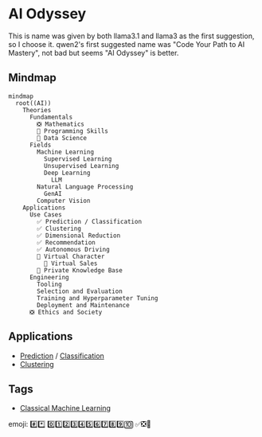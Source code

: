 # AI Odyssey
This is name was given by both llama3.1 and llama3 as the first suggestion, so I choose it. qwen2's first suggested name was "Code Your Path to AI Mastery", not bad but seems "AI Odyssey" is better.

## Mindmap
```mermaid
mindmap
  root((AI))
    Theories
      Fundamentals
        ❎ Mathematics
        🔳 Programming Skills
        🔳 Data Science
      Fields
        Machine Learning
          Supervised Learning
          Unsupervised Learning
          Deep Learning
            LLM
        Natural Language Processing
          GenAI
        Computer Vision
    Applications
      Use Cases
        ✅ Prediction / Classification
        ✅ Clustering
        ✅ Dimensional Reduction
        ✅ Recommendation
        ✅ Autonomous Driving
        🔳 Virtual Character
          🔳 Virtual Sales
        🔳 Private Knowledge Base
      Engineering
        Tooling
        Selection and Evaluation
        Training and Hyperparameter Tuning
        Deployment and Maintenance
      ❎ Ethics and Society
```

## Applications
- [Prediction](./Applications/Prediction.md) / [Classification](./Applications/Classification.md)
- [Clustering](./Applications/Clustering.md)

## Tags
- [Classical Machine Learning](./tags/classicalMachineLearning.md)


emoji:
#️⃣*️⃣
0️⃣1️⃣2️⃣3️⃣4️⃣5️⃣6️⃣7️⃣8️⃣9️⃣🔟
✅❎🔳
     